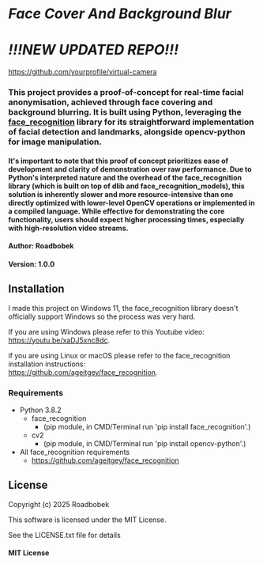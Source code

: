 # *Face Cover And Background Blur*

# ***!!!NEW UPDATED REPO!!!***

https://github.com/yourprofile/virtual-camera


### This project provides a proof-of-concept for real-time facial anonymisation, achieved through face covering and background blurring. It is built using Python, leveraging the [face_recognition](https://github.com/ageitgey/face_recognition) library for its straightforward implementation of facial detection and landmarks, alongside opencv-python for image manipulation.

#### It's important to note that this proof of concept prioritizes ease of development and clarity of demonstration over raw performance. Due to Python's interpreted nature and the overhead of the face_recognition library (which is built on top of dlib and face_recognition_models), this solution is inherently slower and more resource-intensive than one directly optimized with lower-level OpenCV operations or implemented in a compiled language. While effective for demonstrating the core functionality, users should expect higher processing times, especially with high-resolution video streams.

#### Author: Roadbobek

#### Version: 1.0.0

## Installation
I made this project on Windows 11, the face_recognition library doesn't officially support Windows so the process was very hard.

If you are using Windows please refer to this Youtube video: <br>
https://youtu.be/xaDJ5xnc8dc.

if you are using Linux or macOS please refer to the face_recognition installation instructions: <br>
https://github.com/ageitgey/face_recognition.
### Requirements

- Python 3.8.2
  - face_recognition
      - (pip module, in CMD/Terminal run 'pip install face_recognition'.)
  - cv2
      - (pip module, in CMD/Terminal run 'pip install opencv-python'.)
- All face_recognition requirements
  - https://github.com/ageitgey/face_recognition

## License

Copyright (c) 2025 Roadbobek

This software is licensed under the MIT License.

See the LICENSE.txt file for details

#### MIT License
